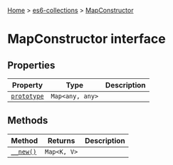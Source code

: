 [Home](./index) &gt; [es6-collections](./es6-collections.md) &gt; [MapConstructor](./es6-collections.mapconstructor.md)

# MapConstructor interface

## Properties

|  Property | Type | Description |
|  --- | --- | --- |
|  [`prototype`](./es6-collections.mapconstructor.prototype.md) | `Map<any, any>` |  |

## Methods

|  Method | Returns | Description |
|  --- | --- | --- |
|  [`__new()`](./es6-collections.mapconstructor.__new.md) | `Map<K, V>` |  |

